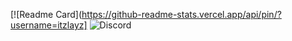 [![Readme Card](https://github-readme-stats.vercel.app/api/pin/?username=itzlayz]
![Discord](https://discord-readme-badge.vercel.app/api?id=749310266625228921)
